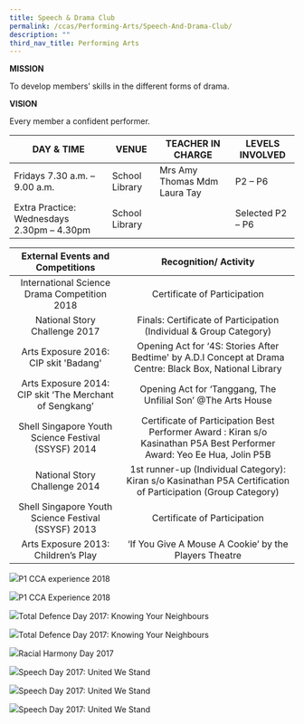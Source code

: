 ```yaml
---
title: Speech & Drama Club
permalink: /ccas/Performing-Arts/Speech-And-Drama-Club/
description: ""
third_nav_title: Performing Arts
---
```

**MISSION**

To develop members’ skills in the different forms of drama.

**VISION**

Every member a confident performer.

| DAY & TIME | VENUE | TEACHER IN CHARGE | LEVELS INVOLVED |
|---|---|---|---|
| Fridays 7.30 a.m. – 9.00 a.m. | School Library |  Mrs Amy Thomas Mdm Laura Tay | P2 – P6 |
| Extra Practice: Wednesdays 2.30pm – 4.30pm | School Library |  | Selected P2 – P6 |



| External Events and Competitions | Recognition/ Activity |
|:---:|:---:|
|  International Science Drama Competition 2018 | Certificate of Participation |
|  National Story Challenge 2017 | Finals: Certificate of Participation (Individual & Group Category) |
|  Arts Exposure 2016: CIP skit 'Badang' | Opening Act for ‘4S: Stories After Bedtime' by A.D.I Concept at Drama Centre: Black Box, National Library |
| Arts Exposure 2014: CIP skit ‘The Merchant of  Sengkang’ | Opening Act for ‘Tanggang, The Unfilial Son’ @The Arts House |
| Shell Singapore Youth Science Festival (SSYSF) 2014 | Certificate of Participation Best Performer Award : Kiran s/o Kasinathan P5A Best Performer Award:  Yeo Ee Hua, Jolin P5B |
| National Story Challenge 2014 | 1st runner-up (Individual Category): Kiran s/o Kasinathan P5A Certification of Participation (Group Category) |
| Shell Singapore Youth Science Festival (SSYSF) 2013 | Certificate of Participation |
| Arts Exposure 2013: Children’s Play | ‘If You Give A Mouse A Cookie’ by the Players Theatre |

![](/images/Performing%20Arts/Speech%20and%20Drama%20Club/d181.jpg)P1 CCA experience 2018

![](/images/Performing%20Arts/Speech%20and%20Drama%20Club/d182.jpg)P1 CCA Experience 2018

![](/images/Performing%20Arts/Speech%20and%20Drama%20Club/12.jpg)Total Defence Day 2017: Knowing Your Neighbours

![](/images/Performing%20Arts/Speech%20and%20Drama%20Club/22.jpg)Total Defence Day 2017: Knowing Your Neighbours

![](/images/Performing%20Arts/Speech%20and%20Drama%20Club/32.jpg)Racial Harmony Day 2017

![](/images/Performing%20Arts/Speech%20and%20Drama%20Club/24.jpg)Speech Day 2017: United We Stand

![](/images/Performing%20Arts/Speech%20and%20Drama%20Club/25.jpg)Speech Day 2017: United We Stand

![](/images/Performing%20Arts/Speech%20and%20Drama%20Club/26.jpg)Speech Day 2017: United We Stand